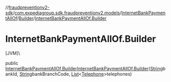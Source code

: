 //[fraudpreventionv2-sdk](../../../../index.md)/[com.expediagroup.sdk.fraudpreventionv2.models](../../index.md)/[InternetBankPaymentAllOf](../index.md)/[Builder](index.md)/[InternetBankPaymentAllOf.Builder](-internet-bank-payment-all-of.-builder.md)

# InternetBankPaymentAllOf.Builder

[JVM]\

public [InternetBankPaymentAllOf.Builder](index.md)[InternetBankPaymentAllOf.Builder](-internet-bank-payment-all-of.-builder.md)([String](https://docs.oracle.com/javase/8/docs/api/java/lang/String.html)bankId, [String](https://docs.oracle.com/javase/8/docs/api/java/lang/String.html)bankBranchCode, [List](https://docs.oracle.com/javase/8/docs/api/java/util/List.html)&lt;[Telephone](../../-telephone/index.md)&gt;telephones)
